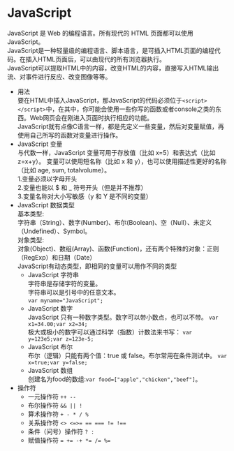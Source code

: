 # JavaScript
JavaScript 是 Web 的编程语言。所有现代的 HTML 页面都可以使用 JavaScript。  
JavaScript是一种轻量级的编程语言、脚本语言，是可插入HTML页面的编程代码。在插入HTML页面后，可以由现代的所有浏览器执行。  
JavaScript可以提取HTML中的内容，改变HTML的内容，直接写入HTML输出流、对事件进行反应、改变图像等等。  
* 用法  
要在HTML中插入JavaScript，那JavaScript的代码必须位于`<script></script>`中，在其中，你可能会使用一些你写的函数或者console之类的东西。Web网页会在刚进入页面时执行相应的功能。  
JavaScript就有点像C语言一样，都是先定义一些变量，然后对变量赋值，再使用自己所写的函数对变量进行操作。  
* JavaScript 变量  
与代数一样，JavaScript 变量可用于存放值（比如 x=5）和表达式（比如 z=x+y）。
变量可以使用短名称（比如 x 和 y），也可以使用描述性更好的名称（比如 age, sum, totalvolume）。  
1.变量必须以字母开头  
2.变量也能以 $ 和 _ 符号开头（但是并不推荐）  
3.变量名称对大小写敏感（y 和 Y 是不同的变量）  
* JavaScript 数据类型  
基本类型:   
  字符串（String）、数字(Number)、布尔(Boolean)、空（Null）、未定义（Undefined）、Symbol。  
对象类型:  
  对象(Object)、数组(Array)、函数(Function)，还有两个特殊的对象：正则（RegExp）和日期（Date）  
  JavaScript有动态类型，即相同的变量可以用作不同的类型  
  * JavaScript 字符串  
  字符串是存储字符的变量。  
  字符串可以是引号中的任意文本。  
  `var myname="JavaScript";`  
  * JavaScript 数字  
  JavaScript 只有一种数字类型。数字可以带小数点，也可以不带。 
  `var x1=34.00;var x2=34;`   
  极大或极小的数字可以通过科学（指数）计数法来书写：
  `var y=123e5;var z=123e-5;`
  * JavaScript 布尔  
  布尔（逻辑）只能有两个值：true 或 false。布尔常用在条件测试中。
  `var x=true;var y=false;`  
  * JavaScript 数组  
  创建名为food的数组:`var food=["apple","chicken","beef"]`。  
* 操作符  
  * 一元操作符 `++ --`  
  * 布尔操作符 `&& || !`  
  * 算术操作符 `+ - * / %`  
  * 关系操作符 `<> <=>= == === != !==`  
  * 条件（问号）操作符 `? :`  
  * 赋值操作符 `= += -+ *= /= %=`